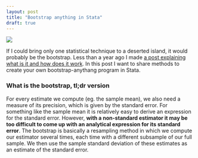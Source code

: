 ```yaml
---
layout: post
title: "Bootstrap anything in Stata"
draft: true
---
```


![](https://i.pinimg.com/736x/44/07/2b/44072bf336a3f893f5c9889bc2d01eb3--bootstrap-components-business-inspiration.jpg)

If I could bring only one statistical technique to a deserted island, it would probably be the bootstrap. Less than a year ago I made [a post explaining what is it and how does it work](/posts/bootstrapping). In this post I want to share methods to create your own bootstrap-anythang program in Stata.

### What is the bootstrap, tl;dr version

For every estimate we compute (eg. the sample mean), we also need a measure of its precision, which is given by the standard error. For something like the sample mean it is relatively easy to derive an expression for the standard error. However, **with a non-standard estimator it may be too difficult to come up with an analytical expression for its standard error**. The bootstrap is basically a resampling method in which we compute our estimator several times, each time with a different subsample of our full sample. We then use the sample standard deviation of these estimates as an estimate of the standard error.

<!--more-->
